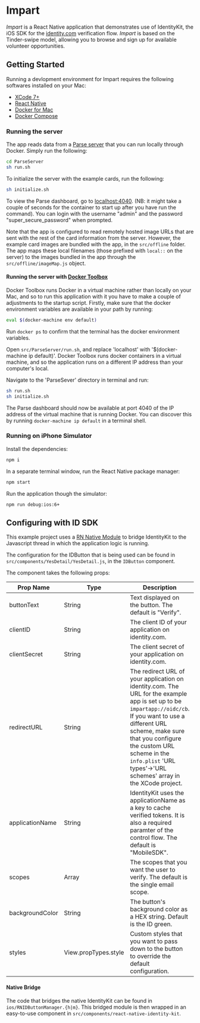 # Impart

*Impart* is a React Native application that demonstrates use of IdentityKit, the iOS SDK for the [identity.com](https://www.identity.com) verification flow. *Impart* is based on the Tinder-swipe model, allowing you to browse and sign up for available volunteer opportunities.

## Getting Started

Running a devlopment environment for Impart requires the following softwares installed on your Mac:
 - [XCode 7+](https://itunes.apple.com/us/app/xcode/id497799835?mt=12)
 - [React Native](https://facebook.github.io/react-native/docs/getting-started.html)
 - [Docker for Mac](https://docs.docker.com/engine/installation/mac/)
 - [Docker Compose](https://docs.docker.com/compose/install/)

### Running the server

The app reads data from a [Parse server](https://github.com/ParsePlatform/parse-server) that you can run locally through Docker. Simply run the following:
```bash
cd ParseServer
sh run.sh
```

To initialize the server with the example cards, run the following: 
```bash
sh initialize.sh
```

To view the Parse dashboard, go to [localhost:4040](http://localhost:4040). (NB: it might take a couple of seconds for the container to start up after you have run the command). You can login with the username "admin" and the password "super_secure_password" when prompted.

Note that the app is configured to read remotely hosted image URLs that are sent with the rest of the card information from the server. However, the example card images are bundled with the app, in the `src/offline` folder. The app maps these local filenames (those prefixed with `local::` on the server) to the images bundled in the app through the `src/offline/imageMap.js` object.

#### Running the server with [Docker Toolbox](https://www.docker.com/products/docker-toolbox)

Docker Toolbox runs Docker in a virtual machine rather than locally on your Mac, and so to run this application with it you have to make a couple of adjustments to the startup script. Firstly, make sure that the docker environment variables are available in your path by running:
```bash
eval $(docker-machine env default)
```
Run `docker ps` to confirm that the terminal has the docker environment variables.

Open `src/ParseServer/run.sh`, and replace 'localhost' with '$(docker-machine ip default)'. Docker Toolbox runs docker containers in a virtual machine, and so the application runs on a different IP address than your computer's local.

Navigate to the 'ParseSever' directory in terminal and run:
```bash
sh run.sh
sh initialize.sh
```

The Parse dashboard should now be available at port 4040 of the IP address of the virtual machine that is running Docker. You can discover this by running `docker-machine ip default` in a terminal shell.

### Running on iPhone Simulator
Install the dependencies:
```bash
npm i
```
In a separate terminal window, run the React Native package manager:
```bash
npm start
```
Run the application though the simulator:
```
npm run debug:ios:6+
``` 

## Configuring with ID SDK

This example project uses a [RN Native Module](https://facebook.github.io/react-native/docs/native-modules-ios.html) to bridge IdentityKit to the Javascript thread in which the application logic is running.

The configuration for the IDButton that is being used can be found in `src/components/YesDetail/YesDetail.js`, in the `IDButton` component.

The component takes the following props:

| Prop Name | Type | Description | Required |
| --------- | ---- | ----------- | -------- |
| buttonText | String | Text displayed on the button. The default is "Verify". |  |
| clientID | String | The client ID of your application on identity.com. | √ |
| clientSecret | String | The client secret of your application on identity.com. | √ |
| redirectURL | String | The redirect URL of your application on identity.com. The URL for the example app is set up to be `impartapp://oidc/cb`. If you want to use a different URL scheme, make sure that you configure the custom URL scheme in the `info.plist` 'URL types'->'URL schemes' array in the XCode project. | √ |
| applicationName | String | IdentityKit uses the applicationName as a key to cache verified tokens. It is also a required paramter of the control flow. The default is "MobileSDK". | √ |
| scopes | Array <String> | The scopes that you want the user to verify. The default is the single email scope. | √ |
| backgroundColor | String | The button's background color as a HEX string. Default is the ID green. | |
| styles | View.propTypes.style | Custom styles that you want to pass down to the button to override the default configuration. | |

#### Native Bridge

The code that bridges the native IdentityKit can be found in `ios/RNIDButtonManager.{h|m}`. This bridged module is then wrapped in an easy-to-use component in `src/components/react-native-identity-kit`.

## 
